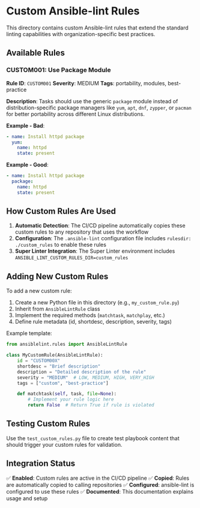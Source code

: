 # Custom Ansible-lint Rules

This directory contains custom Ansible-lint rules that extend the standard linting capabilities with organization-specific best practices.

## Available Rules

### CUSTOM001: Use Package Module

**Rule ID**: `CUSTOM001`
**Severity**: MEDIUM
**Tags**: portability, modules, best-practice

**Description**: Tasks should use the generic `package` module instead of distribution-specific package managers like `yum`, `apt`, `dnf`, `zypper`, or `pacman` for better portability across different Linux distributions.

**Example - Bad**:
```yaml
- name: Install httpd package
  yum:
    name: httpd
    state: present
```

**Example - Good**:
```yaml
- name: Install httpd package
  package:
    name: httpd
    state: present
```

## How Custom Rules Are Used

1. **Automatic Detection**: The CI/CD pipeline automatically copies these custom rules to any repository that uses the workflow
2. **Configuration**: The `.ansible-lint` configuration file includes `rulesdir: ./custom_rules` to enable these rules
3. **Super Linter Integration**: The Super Linter environment includes `ANSIBLE_LINT_CUSTOM_RULES_DIR=custom_rules`

## Adding New Custom Rules

To add a new custom rule:

1. Create a new Python file in this directory (e.g., `my_custom_rule.py`)
2. Inherit from `AnsibleLintRule` class
3. Implement the required methods (`matchtask`, `matchplay`, etc.)
4. Define rule metadata (id, shortdesc, description, severity, tags)

Example template:
```python
from ansiblelint.rules import AnsibleLintRule

class MyCustomRule(AnsibleLintRule):
    id = "CUSTOM00X"
    shortdesc = "Brief description"
    description = "Detailed description of the rule"
    severity = "MEDIUM"  # LOW, MEDIUM, HIGH, VERY_HIGH
    tags = ["custom", "best-practice"]

    def matchtask(self, task, file=None):
        # Implement your rule logic here
        return False  # Return True if rule is violated
```

## Testing Custom Rules

Use the `test_custom_rules.py` file to create test playbook content that should trigger your custom rules for validation.

## Integration Status

✅ **Enabled**: Custom rules are active in the CI/CD pipeline
✅ **Copied**: Rules are automatically copied to calling repositories
✅ **Configured**: ansible-lint is configured to use these rules
✅ **Documented**: This documentation explains usage and setup
